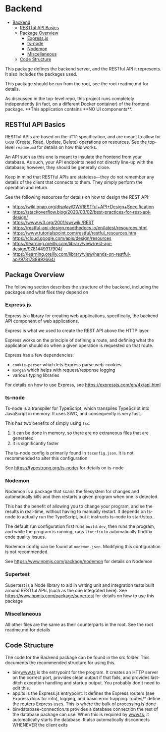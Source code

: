 # Backend

<!-- TOC -->

- [Backend](#backend)
    - [RESTful API Basics](#restful-api-basics)
    - [Package Overview](#package-overview)
        - [Express.js](#expressjs)
        - [ts-node](#ts-node)
        - [Nodemon](#nodemon)
        - [Miscellaneous](#miscellaneous)
    - [Code Structure](#code-structure)
        <!-- TOC -->

This package defines the backend server, and the RESTful API it
represents. It also includes the packages used.

This package should be run from the root, see the root readme.md for details.

As discussed in the top-level repo, this project runs completely independently
(in fact, on a different Docker container) of the frontend package.
**This application contains **NO UI components\*\*.

## RESTful API Basics

RESTful APIs are based on the `HTTP` specification, and are
meant to allow for `CRUD` (Create, Read, Update, Delete) operations
on resources. See the top-level `readme.md` for details on how this
works.

An API such as this one is meant to insulate the frontend from your database.
As such, your API endpoints need not directly line-up with the database;
however, they should be generally close.

Keep in mind that RESTful APIs are stateless—they do not remember
any details of the client that connects to them. They simply perform the
operation and return.

See the following resources for details on how to design the REST API:

- https://wiki.onap.org/display/DW/RESTful+API+Design+Specification
- https://stackoverflow.blog/2020/03/02/best-practices-for-rest-api-design/
- https://www.w3.org/2001/sw/wiki/REST
- https://restful-api-design.readthedocs.io/en/latest/resources.html
- https://www.tutorialspoint.com/restful/restful_resources.htm
- https://cloud.google.com/apis/design/resources
- https://learning.oreilly.com/library/view/rest-api-design/9781449317904/
- https://learning.oreilly.com/library/view/hands-on-restful-api/9781788992664/

## Package Overview

The following section describes the structure of the backend, including the packages
and what files they depend on

### Express.js

Express is a library for creating web applications, specifically,
the backend API component of web applications.

Express is what we used to create the REST API above the HTTP layer.

Express works on the principle of defining a route, and defining what the application
should do when a given operation is requested on that route.

Express has a few dependencies:

- `cookie-parser` which lets Express parse web-cookies
- `morgan` which helps with request/response logging
- various typing libraries

For details on how to use Express, see https://expressjs.com/en/4x/api.html

### ts-node

Ts-node is a transpiler for TypeScript, which transpiles TypeScript into
JavaScript in memory. It uses SWC, and consequently is very fast.

This has two benefits of simply using `tsc`:

1. It can be done in memory, so there are no extraneous files that are
   generated
2. It is significantly faster

The ts-node config is primarily found in `tsconfig.json`. It is not recommended
to alter this configuration.

See https://typestrong.org/ts-node/ for details on ts-node

### Nodemon

Nodemon is a package that scans the filesystem for changes
and automatically kills and then restarts a given program when one is
detected.

This has the benefit of allowing you to change your program, and se
the results in real-time, without having to manually restart. It depends
on ts-node to actually run the TypeScript, but it instructs ts-node
to start/stop.

The default run configuration first runs `build:dev`, then runs the program,
and while the program is running, runs `lint:fix` to automatically find/fix
code quality issues.

Nodemon config can be found at `nodemon.json`. Modifying this configuration
is not recommended.

See https://www.npmjs.com/package/nodemon for details on Nodemon

### Supertest

Supertest is a Node library to aid in writing unit and integration
tests built around RESTful APIs (such as the one integrated here).
See https://www.npmjs.com/package/supertest for details on how to use this package

### Miscellaneous

All other files are the same as their counterparts in the root. See
the root readme.md for details

## Code Structure

The code for the Backend package can be found in the src folder. This
documents the recommended structure for using this.

- bin/www.ts is the entrypoint for the program. It creates an HTTP
  server on the correct port, provides clean output if that fails, and provides
  last-ditch exception handling and startup output. You probably don't need
  to edit this.
- app.ts is the Express.js entrypoint. It defines the Express routers
  (see Express docs for info), logging, and basic error trapping.
  routes/\* define the routers Express uses. This is where the bulk
  of processing is done
- bin/database-connection.ts provides a database connection the rest of the
  database package can use. When this is required by www.ts, it automatically starts
  the database. It also automatically disconnects WHENEVER the client exits

